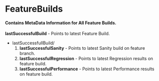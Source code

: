 FeatureBuilds
===========

#### Contains MetaData Information for All Feature Builds.

**lastSuccessfulBuild** - Points to latest Feature Build.

- lastSuccessfullBuild/
  1. **lastSuccessfulSanity** - Points to latest Sanity build on feature branch.
  2. **lastSuccessfulRegression** - Points to latest Regression results on feature build.
  3. **lastSuccessfulPerformance**  - Points to latest Performance results on feature build.

